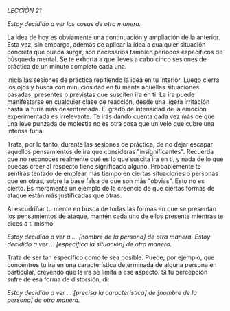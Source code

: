 *LECCIÓN 21*

*Estoy decidido a ver las cosas de otra manera.*

La idea de hoy es obviamente una continuación y ampliación de la anterior. Esta vez, sin embargo, además de aplicar la idea a cualquier situación concreta que pueda surgir, son necesarios también períodos específicos de búsqueda mental. Se te exhorta a que lleves a cabo cinco sesiones de práctica de un minuto completo cada una.

Inicia las sesiones de práctica repitiendo la idea en tu interior. Luego cierra los ojos y busca con minuciosidad en tu mente aquellas situaciones pasadas, presentes o previstas que susciten ira en ti. La ira puede manifestarse en cualquier clase de reacción, desde una ligera irritación hasta la furia más desenfrenada. El grado de intensidad de la emoción experimentada es irrelevante. Te irás dando cuenta cada vez más de que una leve punzada de molestia no es otra cosa que un velo que cubre una intensa furia.

Trata, por lo tanto, durante las sesiones de práctica, de no dejar escapar aquellos pensamientos de ira que consideras "insignificantes". Recuerda que no reconoces realmente qué es lo que suscita ira en ti, y nada de lo que puedas creer al respecto tiene significado alguno. Probablemente te sentirás tentado de emplear más tiempo en ciertas situaciones o personas que en otras, sobre la base falsa de que son más "obvias". Esto no es cierto. Es meramente un ejemplo de la creencia de que ciertas formas de ataque están más justificadas que otras.

Al escudriñar tu mente en busca de todas las formas en que se presentan los pensamientos de ataque, mantén cada uno de ellos presente mientras te dices a ti mismo:

_Estoy decidido a ver a ... [nombre de la persona] de otra manera._
_Estoy decidido a ver ... [especifica la situación] de otra manera._

Trata de ser tan específico como te sea posible. Puede, por ejemplo, que concentres tu ira en una característica determinada de alguna persona en particular, creyendo que la ira se limita a ese aspecto. Si tu percepción sufre de esa forma de distorsión, di:

_Estoy decidido a ver ... [precisa la característica] de [nombre de la persona] de otra manera._